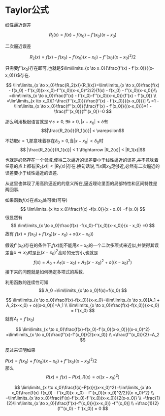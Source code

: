 
# Taylor公式

线性逼近误差 

$$
R_1(x)=f(x) - f(x_0) - f'(x_0)(x-x_0)
$$

二次逼近误差  

$$
R_2(x)=f(x) - f(x_0) - f'(x_0)(x-x_0)-f''(x_0)(x-x_0)^2/2
$$

只需要$f''(x_0)$存在即可,也就是$\lim\limits_{x \to x_0}{\frac{f'(x) - f'(x_0)}{(x-x_0)}}$存在.

$$
\lim\limits_{x \to x_0}\frac{R_2(x)}{R_1(x)}=\lim\limits_{x \to x_0}\frac{f(x) - f(x_0) - f'(x_0)(x-x_0)-f''(x_0)(x-x_0)^2/2}{f(x) - f(x_0) - f'(x_0)(x-x_0)}\\
=\lim\limits_{x \to x_0}\frac{f'(x) - f'(x_0)-f''(x_0)(x-x_0)}{f'(x) - f'(x_0)} \\
=\lim\limits_{x \to x_0}[1-\frac{f''(x_0)}{\frac{f'(x) - f'(x_0)}{(x-x_0)}}] \\
=1 - \lim\limits_{x \to x_0}\frac{f''(x_0)}{\frac{f'(x) - f'(x_0)}{(x-x_0)}}=1 -\frac{f''(x_0)}{f''(x_0)}=0
$$


那么利用极限语言就是$\forall \varepsilon \gt 0,\exists \delta \gt 0,|x-x_0| < \delta$有
$$|\frac{R_2(x)}{R_1(x)}| < \varepsilon$$

不妨取$\varepsilon = 1$,那意味着存在$\delta_0 \gt 0$,当$|x-x_0| < \delta_0$时
$$ |\frac{R_2(x)}{R_1(x)}| < 1 \Rightarrow |R_2(x)| < |R_1(x)|$$

也就是必然存在一个邻域,使得二次逼近的误差要小于线性逼近的误差,并不意味着任意的点上都有$|R_2(x)| < |R_1(x)|$存在.换句话说,当$x$离$x_0$足够近,必然有二次逼近的误差要小于线性逼近的误差.

从这里也体现了用高阶逼近的的意义所在,逼近理论里面的局部特性和区间特性是两回事.

如果函数$f(x)$在点$x_0$处可微(可导)
$$
\lim\limits_{x \to x_0}\frac{f(x) -f(x_0)}{x - x_0} =f'(x_0)
$$
很显然有
$$
\lim\limits_{x \to x_0}\frac{f(x) -f(x_0)-f'(x_0)(x-x_0)}{x - x_0} =0
$$
故有 
$f(x) =f(x_0) + f'(x_0)(x-x_0)+ o((x-x_0))$

假设$f''(x_0)$存在的条件下,$f(x)$能不能用$x-x_0$的一个二次多项式来近似,并使得其误差当$x \to x_0$时是比$(x-x_0)^2$高阶的无穷小,也就是
$$
f(x)=A_0 + A_1(x-x_0) + A_2(x-x_0)^2 + o((x-x_0)^2)
$$
接下来的问题就是如何确定多项式的系数.

利用函数的连续性可知
$$
A_0 =\lim\limits_{x \to x_0}f(x)=f(x_0)
$$

$$
\lim\limits_{x \to x_0}\frac{f(x)-f(x_0)}{x-x_0}=\lim\limits_{x \to x_0}[A_1 + A_2(x-x_0) + o((x-x_0))]=A_1  \\
\lim\limits_{x \to x_0}\frac{f(x)-f(x_0)}{x-x_0} = f'(x_0)
$$
就有$A_1 = f'(x_0)$


$$
\lim\limits_{x \to x_0}\frac{f(x)-f(x_0)-f'(x_0)(x-x_0)}{(x-x_0)^2}
=\lim\limits_{x \to x_0}\frac{f'(x)-f'(x_0)}{2(x-x_0)} \\
=\frac{f''(x_0)}{2}=A_2
$$

反过来证明如果

$P(x)=f(x_0) + f'(x_0)(x-x_0) + f''(x_0)(x-x_0)^2/2$  
那么
$$R(x) = f(x)-P(x),R(x)=o((x-x_0)^2)$$


$$
\lim\limits_{x \to x_0}\frac{f(x)-P(x)}{(x-x_0)^2}=\lim\limits_{x \to x_0}\frac{f(x)-f(x_0) - f'(x_0)(x-x_0) - f''(x_0)(x-x_0)^2/2}{(x-x_0)^2} \\
=\lim\limits_{x \to x_0}\frac{f'(x)-f'(x_0)-f''(x_0)(x-x_0)}{2(x-x_0)} \\
=\frac{1}{2}\lim\limits_{x \to x_0}[\frac{f'(x)-f'(x_0)}{(x-x_0)} -f''(x_0)] \\
=\frac{1}{2}(f''(x_0) - f''(x_0)) 
= 0
$$


